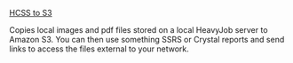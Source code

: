 [HCSS to S3](https://github.com/jeffprandall/powershell/blob/master/heavyjob/hcssToS3.ps1)

Copies local images and pdf files stored on a local HeavyJob server to Amazon S3.  You can then use something SSRS or Crystal reports and send links to access the files external to your network.
